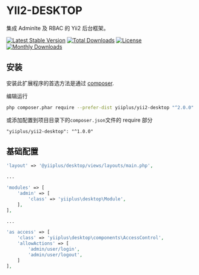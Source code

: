 # YII2-DESKTOP
集成 Adminlte 及 RBAC 的 Yii2 后台框架。

[![Latest Stable Version](https://poser.pugx.org/yiiplus/yii2-desktop/v/stable)](https://packagist.org/packages/yiiplus/yii2-desktop)
[![Total Downloads](https://poser.pugx.org/yiiplus/yii2-desktop/downloads)](https://packagist.org/packages/yiiplus/yii2-desktop)
[![License](https://poser.pugx.org/yiiplus/yii2-desktop/license)](https://packagist.org/packages/yiiplus/yii2-desktop)
[![Monthly Downloads](https://poser.pugx.org/yiiplus/yii2-desktop/d/monthly)](https://packagist.org/packages/yiiplus/yii2-desktop)

## 安装

安装此扩展程序的首选方法是通过 [composer](http://getcomposer.org/download/).

编辑运行

```bash
php composer.phar require --prefer-dist yiiplus/yii2-desktop "^2.0.0"
```

或添加配置到项目目录下的`composer.json`文件的 require 部分

```
"yiiplus/yii2-desktop": "^1.0.0"
```

## 基础配置

```php
'layout' => '@yiiplus/desktop/views/layouts/main.php',

...

'modules' => [
    'admin' => [
        'class' => 'yiiplus\desktop\Module',
    ],
],

...

'as access' => [
    'class' => 'yiiplus\desktop\components\AccessControl',
    'allowActions' => [
        'admin/user/login',
        'admin/user/logout',
    ]
],
```